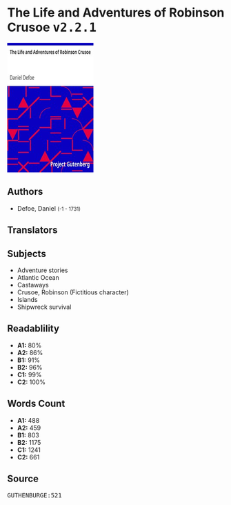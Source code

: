 # The Life and Adventures of Robinson Crusoe <kbd>v2.2.1</kbd>

![](./cover.medium.jpg "")

## Authors


 - Defoe, Daniel <small>(-1 - 1731)</small>

## Translators



## Subjects


 - Adventure stories
 - Atlantic Ocean
 - Castaways
 - Crusoe, Robinson (Fictitious character)
 - Islands
 - Shipwreck survival

## Readablility


 - **A1:** 80%
 - **A2:** 86%
 - **B1:** 91%
 - **B2:** 96%
 - **C1:** 99%
 - **C2:** 100%

## Words Count


 - **A1:** 488
 - **A2:** 459
 - **B1:** 803
 - **B2:** 1175
 - **C1:** 1241
 - **C2:** 661

## Source


<kbd>GUTHENBURGE:521</kbd>
